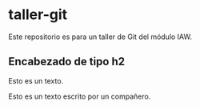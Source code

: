# taller-git

Este repositorio es para un taller de Git del módulo IAW.


## Encabezado de tipo h2

Esto es un texto.

Esto es un texto escrito por un compañero.
